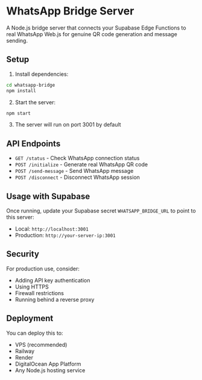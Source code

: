 # WhatsApp Bridge Server

A Node.js bridge server that connects your Supabase Edge Functions to real WhatsApp Web.js for genuine QR code generation and message sending.

## Setup

1. Install dependencies:
```bash
cd whatsapp-bridge
npm install
```

2. Start the server:
```bash
npm start
```

3. The server will run on port 3001 by default

## API Endpoints

- `GET /status` - Check WhatsApp connection status
- `POST /initialize` - Generate real WhatsApp QR code
- `POST /send-message` - Send WhatsApp message
- `POST /disconnect` - Disconnect WhatsApp session

## Usage with Supabase

Once running, update your Supabase secret `WHATSAPP_BRIDGE_URL` to point to this server:
- Local: `http://localhost:3001`
- Production: `http://your-server-ip:3001`

## Security

For production use, consider:
- Adding API key authentication
- Using HTTPS
- Firewall restrictions
- Running behind a reverse proxy

## Deployment

You can deploy this to:
- VPS (recommended)
- Railway
- Render
- DigitalOcean App Platform
- Any Node.js hosting service